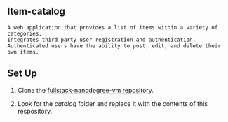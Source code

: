 ## Item-catalog

```
A web application that provides a list of items within a variety of categories.
Integrates third party user registration and authentication. 
Authenticated users have the ability to post, edit, and delete their own items.
```
## Set Up

1. Clone the [fullstack-nanodegree-vm repository](https://github.com/udacity/fullstack-nanodegree-vm).

2. Look for the *catalog* folder and replace it with the contents of this respository.
